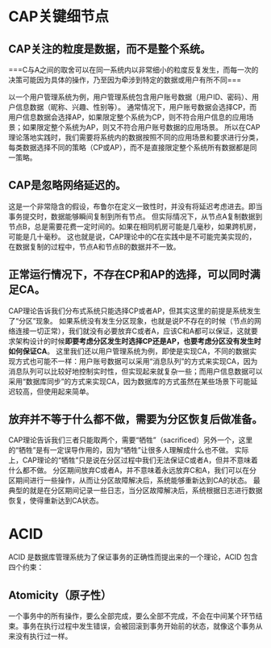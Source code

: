 # CAP关键细节点
## CAP关注的粒度是数据，而不是整个系统。
===C与A之间的取舍可以在同一系统内以非常细小的粒度反复发生，而每一次的决策可能因为具体的操作，乃至因为牵涉到特定的数据或用户有所不同===

以一个用户管理系统为例，用户管理系统包含用户账号数据（用户ID、密码）、用户信息数据（昵称、兴趣、性别等）。
通常情况下，用户账号数据会选择CP，而用户信息数据会选择AP，如果限定整个系统为CP，则不符合用户信息的应用场景；如果限定整个系统为AP，则又不符合用户账号数据的应用场景。
所以在CAP理论落地实践时，我们需要将系统内的数据按照不同的应用场景和要求进行分类，每类数据选择不同的策略（CP或AP），而不是直接限定整个系统所有数据都是同一策略。

## CAP是忽略网络延迟的。
这是一个非常隐含的假设，布鲁尔在定义一致性时，并没有将延迟考虑进去。即当事务提交时，数据能够瞬间复制到所有节点。
但实际情况下，从节点A复制数据到节点B，总是需要花费一定时间的。如果在相同机房可能是几毫秒，如果跨机房，可能是几十毫秒。
这也就是说，CAP理论中的C在实践中是不可能完美实现的，在数据复制的过程中，节点A和节点B的数据并不一致。

## 正常运行情况下，不存在CP和AP的选择，可以同时满足CA。
CAP理论告诉我们分布式系统只能选择CP或者AP，但其实这里的前提是系统发生了“分区”现象。
如果系统没有发生分区现象，也就是说P不存在的时候（节点的网络连接一切正常），我们就没有必要放弃C或者A，应该C和A都可以保证，这就要求架构设计的时候**即要考虑分区发生时选择CP还是AP，也要考虑分区没有发生时如何保证CA**。
这里我们还以用户管理系统为例，即使是实现CA，不同的数据实现方式也可能不一样：用户账号数据可以采用“消息队列”的方式来实现CA，因为消息队列可以比较好地控制实时性，但实现起来就复杂一些；而用户信息数据可以采用“数据库同步”的方式来实现CA，因为数据库的方式虽然在某些场景下可能延迟较高，但使用起来简单。

## 放弃并不等于什么都不做，需要为分区恢复后做准备。
CAP理论告诉我们三者只能取两个，需要“牺牲”（sacrificed）另外一个，这里的“牺牲”是有一定误导作用的，因为“牺牲”让很多人理解成什么也不做。
实际上，CAP理论的“牺牲”只是说在分区过程中我们无法保证C或者A，但并不意味着什么都不做。
分区期间放弃C或者A，并不意味着永远放弃C和A，我们可以在分区期间进行一些操作，从而让分区故障解决后，系统能够重新达到CA的状态。
最典型的就是在分区期间记录一些日志，当分区故障解决后，系统根据日志进行数据恢复，使得重新达到CA状态。

# ACID
ACID 是数据库管理系统为了保证事务的正确性而提出来的一个理论，ACID 包含四个约束：
## Atomicity（原子性）
一个事务中的所有操作，要么全部完成，要么全部不完成，不会在中间某个环节结束。事务在执行过程中发生错误，会被回滚到事务开始前的状态，就像这个事务从来没有执行过一样。

